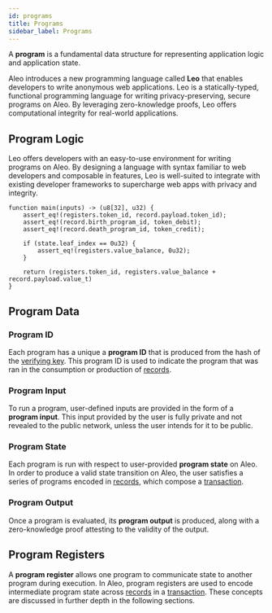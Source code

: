 ```yaml
---
id: programs
title: Programs
sidebar_label: Programs
---
```


A **program** is a fundamental data structure for representing application logic and application state.

Aleo introduces a new programming language called **Leo** that enables developers to write
anonymous web applications. Leo is a statically-typed, functional programming language for
writing privacy-preserving, secure programs on Aleo. By leveraging zero-knowledge proofs, Leo offers computational
integrity for real-world applications.

## Program Logic

Leo offers developers with an easy-to-use environment for writing programs on Aleo. By designing a language with 
syntax familiar to web developers and composable in features, Leo is well-suited to integrate with
existing developer frameworks to supercharge web apps with privacy and integrity.

```leo
function main(inputs) -> (u8[32], u32) {
    assert_eq!(registers.token_id, record.payload.token_id);
    assert_eq!(record.birth_program_id, token_debit);
    assert_eq!(record.death_program_id, token_credit);

    if (state.leaf_index == 0u32) {
        assert_eq!(registers.value_balance, 0u32);
    }

    return (registers.token_id, registers.value_balance + record.payload.value_t)
}
```

## Program Data

### Program ID

Each program has a unique a **program ID** that is produced from the
hash of the [verifying key](#verifying-key). This program ID is used to indicate the program that was ran in the
consumption or production of [records](02_records.md).

### Program Input

To run a program, user-defined inputs are provided in the form of a **program input**. This input provided by the user
is fully private and not revealed to the public network, unless the user intends for it to be public.

### Program State

Each program is run with respect to user-provided **program state** on Aleo. In order to produce a valid state transition
on Aleo, the user satisfies a series of programs encoded in [records](02_records.md), which compose a [transaction](03_transactions.md).

### Program Output

Once a program is evaluated, its **program output** is produced, along with a zero-knowledge proof attesting to the
validity of the output.


## Program Registers

A **program register** allows one program to communicate state to another program during execution.
In Aleo, program registers are used to encode intermediate program state across [records](02_records.md) in a [transaction](03_transactions.md).
These concepts are discussed in further depth in the following sections.
